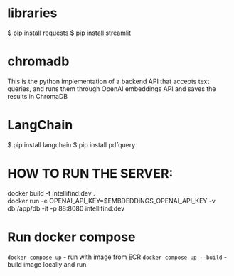 # libraries
$ pip install requests
$ pip install streamlit



# chromadb
This is the python implementation of a backend API that accepts text queries, and runs them through OpenAI embeddings API and saves the results in ChromaDB

# LangChain
$ pip install langchain
$ pip install pdfquery


# HOW TO RUN THE SERVER:
docker build -t intellifind:dev .  
docker run -e OPENAI_API_KEY=$EMBDEDDINGS_OPENAI_API_KEY -v db:/app/db -it -p 88:8080 intellifind:dev


# Run docker compose
`docker compose up` - run with image from ECR
`docker compose up --build` - build image locally and run
